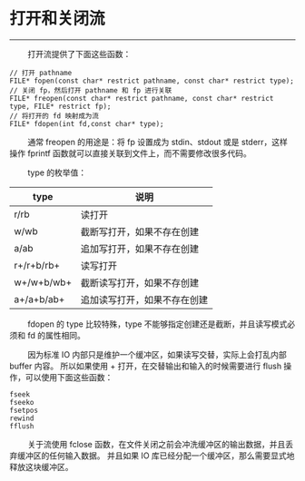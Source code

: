 # 打开和关闭流
***

&emsp;&emsp;
打开流提供了下面这些函数：

    // 打开 pathname
    FILE* fopen(const char* restrict pathname, const char* restrict type);
    // 关闭 fp，然后打开 pathname 和 fp 进行关联
    FILE* freopen(const char* restrict pathname, const char* restrict type, FILE* restrict fp);
    // 将打开的 fd 映射成为流
    FILE* fdopen(int fd,const char* type);

&emsp;&emsp;
通常 freopen 的用途是：将 fp 设置成为 stdin、stdout 或是 stderr，这样操作 fprintf 函数就可以直接关联到文件上，而不需要修改很多代码。

&emsp;&emsp;
type 的枚举值：

|type|说明|
| --- | --- |
|r/rb|读打开|
|w/wb|截断写打开，如果不存在创建|
|a/ab|追加写打开，如果不存在创建|
|r+/r+b/rb+|读写打开|
|w+/w+b/wb+|截断读写打开，如果不存创建|
|a+/a+b/ab+|追加读写打开，如果不存在创建|

&emsp;&emsp;
fdopen 的 type 比较特殊，type 不能够指定创建还是截断，并且读写模式必须和 fd 的属性相同。

&emsp;&emsp;
因为标准 IO 内部只是维护一个缓冲区，如果读写交替，实际上会打乱内部 buffer 内容。
所以如果使用 + 打开，在交替输出和输入的时候需要进行 flush 操作，可以使用下面这些函数：

    fseek
    fseeko
    fsetpos
    rewind
    fflush

&emsp;&emsp;
关于流使用 fclose 函数，在文件关闭之前会冲洗缓冲区的输出数据，并且丢弃缓冲区的任何输入数据。
并且如果 IO 库已经分配一个缓冲区，那么需要显式地释放这块缓冲区。